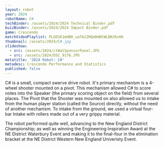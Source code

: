 ```yaml
---
layout: robot
year: 2024
robotName: C#
techBinder: /assets/2024/2024 Technical Binder.pdf
buizBinder: /assets/2024/2024 Impact Binder.pdf
game: Crescendo
matchVideoPlaylist: PLGO1K1mUB0_uaTA1ZHQaRmNtWLBNJKsHk
thumbnail: /assets/2024/C#.jpg
slideshow:
  - src: /assets/2024/ctWatSponsorPanel.JPG
  - src: /assets/2024/DSC_9176.JPG
metatitle: '2024 Robot: C#'
metadesc: Crescendo Performance and Statistics
published: false
---
```


C# is a small, compact swerve drive robot. It's primary mechanism is a 4-wheel shooter mounted on a pivot.
This mechanism allowed C# to score notes into the Speaker (the primary scoring object on the field) from several places.
The Pivot that the Shooter was mounted on also allowed us to intake from the human player station (called the Source) directly, without the need of another mechanism.
To intake from the ground, we used a virtual four-bar Intake with rollers made out of a very grippy material.

The robot performed quite well, advancing to the New England District Championship; as well as winning the Engineering Inspiration Award at the NE District Waterbury Event
and making it to the final-four in the elimination bracket at the NE District Western New England Univeristy Event.
